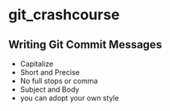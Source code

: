 # git_crashcourse

## Writing Git Commit Messages
- Capitalize
- Short and Precise
- No full stops or comma
- Subject and Body
- you can adopt your own style
